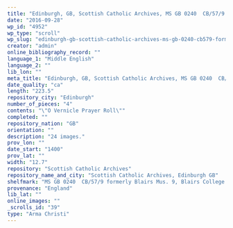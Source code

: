 ```yaml
---
title: "Edinburgh, GB, Scottish Catholic Archives, MS GB 0240  CB/57/9 formerly Blairs Mus. 9, Blairs College MS 13"
date: "2016-09-28"
wp_id: "4952"
wp_type: "scroll"
wp_slug: "edinburgh-gb-scottish-catholic-archives-ms-gb-0240-cb579-formerly-blairs-mus-9-blairs-college-ms-13"
creator: "admin"
online_bibliography_record: ""
language_1: "Middle English"
language_2: ""
lib_lon: ""
meta_title: "Edinburgh, GB, Scottish Catholic Archives, MS GB 0240  CB/57/9 formerly Blairs Mus. 9, Blairs College MS 13"
date_quality: "ca"
length: "223.5"
repository_city: "Edinburgh"
number_of_pieces: "4"
contents: "\"O Vernicle Prayer Roll\""
completed: ""
repository_nation: "GB"
orientation: ""
description: "24 images."
prov_lon: ""
date_start: "1400"
prov_lat: ""
width: "12.7"
repository: "Scottish Catholic Archives"
repository_name_and_city: "Scottish Catholic Archives, Edinburgh GB"
shelfmark: "MS GB 0240  CB/57/9 formerly Blairs Mus. 9, Blairs College MS 13"
provenance: "England"
lib_lat: ""
online_images: ""
_scrolls_id: "39"
type: "Arma Christi"
---
```




